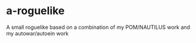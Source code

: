 # a-roguelike
A small roguelike based on a combination of my POM/NAUTILUS work and my autowar/autoein work
